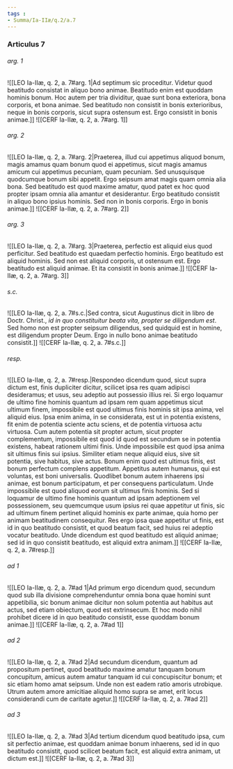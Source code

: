 ```yaml
---
tags : 
- Summa/Ia-IIæ/q.2/a.7
---
```


### Articulus 7

###### arg. 1
![[LEO Ia-IIæ, q. 2, a. 7#arg. 1|Ad septimum sic proceditur. Videtur quod beatitudo consistat in aliquo bono animae. Beatitudo enim est quoddam hominis bonum. Hoc autem per tria dividitur, quae sunt bona exteriora, bona corporis, et bona animae. Sed beatitudo non consistit in bonis exterioribus, neque in bonis corporis, sicut supra ostensum est. Ergo consistit in bonis animae.]]
![[CERF Ia-IIæ, q. 2, a. 7#arg. 1]]

###### arg. 2
![[LEO Ia-IIæ, q. 2, a. 7#arg. 2|Praeterea, illud cui appetimus aliquod bonum, magis amamus quam bonum quod ei appetimus, sicut magis amamus amicum cui appetimus pecuniam, quam pecuniam. Sed unusquisque quodcumque bonum sibi appetit. Ergo seipsum amat magis quam omnia alia bona. Sed beatitudo est quod maxime amatur, quod patet ex hoc quod propter ipsam omnia alia amantur et desiderantur. Ergo beatitudo consistit in aliquo bono ipsius hominis. Sed non in bonis corporis. Ergo in bonis animae.]]
![[CERF Ia-IIæ, q. 2, a. 7#arg. 2]]

###### arg. 3
![[LEO Ia-IIæ, q. 2, a. 7#arg. 3|Praeterea, perfectio est aliquid eius quod perficitur. Sed beatitudo est quaedam perfectio hominis. Ergo beatitudo est aliquid hominis. Sed non est aliquid corporis, ut ostensum est. Ergo beatitudo est aliquid animae. Et ita consistit in bonis animae.]]
![[CERF Ia-IIæ, q. 2, a. 7#arg. 3]]

###### s.c.
![[LEO Ia-IIæ, q. 2, a. 7#s.c.|Sed contra, sicut Augustinus dicit in libro de Doctr. Christ., *id in quo constituitur beata vita, propter se diligendum est*. Sed homo non est propter seipsum diligendus, sed quidquid est in homine, est diligendum propter Deum. Ergo in nullo bono animae beatitudo consistit.]]
![[CERF Ia-IIæ, q. 2, a. 7#s.c.]]

###### resp.
![[LEO Ia-IIæ, q. 2, a. 7#resp.|Respondeo dicendum quod, sicut supra dictum est, finis dupliciter dicitur, scilicet ipsa res quam adipisci desideramus; et usus, seu adeptio aut possessio illius rei. Si ergo loquamur de ultimo fine hominis quantum ad ipsam rem quam appetimus sicut ultimum finem, impossibile est quod ultimus finis hominis sit ipsa anima, vel aliquid eius. Ipsa enim anima, in se considerata, est ut in potentia existens, fit enim de potentia sciente actu sciens, et de potentia virtuosa actu virtuosa. Cum autem potentia sit propter actum, sicut propter complementum, impossibile est quod id quod est secundum se in potentia existens, habeat rationem ultimi finis. Unde impossibile est quod ipsa anima sit ultimus finis sui ipsius. Similiter etiam neque aliquid eius, sive sit potentia, sive habitus, sive actus. Bonum enim quod est ultimus finis, est bonum perfectum complens appetitum. Appetitus autem humanus, qui est voluntas, est boni universalis. Quodlibet bonum autem inhaerens ipsi animae, est bonum participatum, et per consequens particulatum. Unde impossibile est quod aliquod eorum sit ultimus finis hominis. Sed si loquamur de ultimo fine hominis quantum ad ipsam adeptionem vel possessionem, seu quemcumque usum ipsius rei quae appetitur ut finis, sic ad ultimum finem pertinet aliquid hominis ex parte animae, quia homo per animam beatitudinem consequitur. Res ergo ipsa quae appetitur ut finis, est id in quo beatitudo consistit, et quod beatum facit, sed huius rei adeptio vocatur beatitudo. Unde dicendum est quod beatitudo est aliquid animae; sed id in quo consistit beatitudo, est aliquid extra animam.]]
![[CERF Ia-IIæ, q. 2, a. 7#resp.]]

###### ad 1
![[LEO Ia-IIæ, q. 2, a. 7#ad 1|Ad primum ergo dicendum quod, secundum quod sub illa divisione comprehenduntur omnia bona quae homini sunt appetibilia, sic bonum animae dicitur non solum potentia aut habitus aut actus, sed etiam obiectum, quod est extrinsecum. Et hoc modo nihil prohibet dicere id in quo beatitudo consistit, esse quoddam bonum animae.]]
![[CERF Ia-IIæ, q. 2, a. 7#ad 1]]

###### ad 2
![[LEO Ia-IIæ, q. 2, a. 7#ad 2|Ad secundum dicendum, quantum ad propositum pertinet, quod beatitudo maxime amatur tanquam bonum concupitum, amicus autem amatur tanquam id cui concupiscitur bonum; et sic etiam homo amat seipsum. Unde non est eadem ratio amoris utrobique. Utrum autem amore amicitiae aliquid homo supra se amet, erit locus considerandi cum de caritate agetur.]]
![[CERF Ia-IIæ, q. 2, a. 7#ad 2]]

###### ad 3
![[LEO Ia-IIæ, q. 2, a. 7#ad 3|Ad tertium dicendum quod beatitudo ipsa, cum sit perfectio animae, est quoddam animae bonum inhaerens, sed id in quo beatitudo consistit, quod scilicet beatum facit, est aliquid extra animam, ut dictum est.]]
![[CERF Ia-IIæ, q. 2, a. 7#ad 3]]

